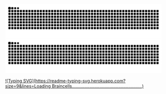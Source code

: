 ![Snake Animation](https://raw.githubusercontent.com/swisd/swisd/output/github-contribution-grid-snake-dark.svg#gh-dark-mode-only)
![Snake Animation](https://raw.githubusercontent.com/swisd/swisd/output/github-contribution-grid-snake.svg#gh-light-mode-only)

<p></p>

[![Typing SVG](https://readme-typing-svg.herokuapp.com?size=9&lines=Loading Braincells........................................................)](https://git.io/typing-svg)
